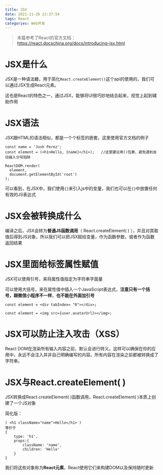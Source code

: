 ```yaml
---
title: JSX
date: 2021-11-26 22:37:54
tags: React
categories: Web开发
---
```


> 本篇参考了React的官方文档：https://react.docschina.org/docs/introducing-jsx.html

# JSX是什么

JSX是一种语法糖，用于简化`React.createElement()`这个api的使用的，我们可以通过JSX生成React元素。

这也是React的特色之一，通过JSX，能够将UI很巧妙地结合起来，视觉上起到辅助作用

# JSX语法

JSX跟HTML的语法相似，都是一个个标签的嵌套，这里使用官方文档的例子

```react
const name = 'Josh Perez';
const element = (<h1>Hello, {name}</h1>);   //这里建议用()包裹，避免遇到自动插入分号陷阱

ReactDOM.render(
  element,
  document.getElementById('root')
);
```

可以看到，在JSX中，我们使用`{}`来引入js中的变量，我们也可以在`{}`中放置任何有效的JS表达式

# JSX会被转换成什么

编译之后，JSX会转为**普通JS函数调用**（ React.createElement( ) ），并且对其取值后得到JS对象，所以我们可以把JSX赋给变量，作为函数参数，或者作为函数返回结果

# JSX里面给标签属性赋值

JSX可以使用引号，来将属性值指定为字符串字面量

可以使用大括号，来在属性值中插入一个JavaScript表达式，**注意只有一个括号，跟微信小程序不一样**，**也不能在外面加引号**

```
const element = <div tabIndex= "0"></div>;

const element = <img src={user.avatarUrl}></img>;
```

# JSX可以防止注入攻击（XSS）

React DOM在渲染所有输入内容之前，默认会进行转义。这样可以确保在你的应用中，永远不会注入并非自己明确编写的内容。所有内容在渲染之前都被转换成了字符串。

# JSX与React.createElement( )

JSX转换成React.createElement( )函数调用，React.createElement( )本质上创建了一个JS对象

简化版：

```
( <h1 className="name">Hello</h1> )
等价于
{
	type: 'h1',
	props:{
		className: 'name',
		children: 'Hello'
	}
}
```

我们将这些对象称为**React元素**，React使用它们来构建DOM以及保持随时更新
